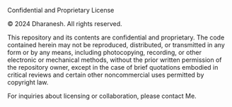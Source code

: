Confidential and Proprietary License

© 2024 Dharanesh. All rights reserved.

This repository and its contents are confidential and proprietary. The code contained herein may not be reproduced, distributed, or transmitted in any form or by any means, including photocopying, recording, or other electronic or mechanical methods, without the prior written permission of the repository owner, except in the case of brief quotations embodied in critical reviews and certain other noncommercial uses permitted by copyright law.

For inquiries about licensing or collaboration, please contact Me.

